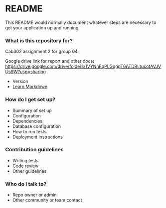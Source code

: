 # README #

This README would normally document whatever steps are necessary to get your application up and running.

### What is this repository for? ###

Cab302 assignment 2 for group 04

Google drive link for report and other docs: https://drive.google.com/drive/folders/1VYNnEqPLGqggT6ATDBLtucotAVJVUs9W?usp=sharing
* Version
* [Learn Markdown](https://bitbucket.org/tutorials/markdowndemo)

### How do I get set up? ###

* Summary of set up
* Configuration
* Dependencies
* Database configuration
* How to run tests
* Deployment instructions

### Contribution guidelines ###

* Writing tests
* Code review
* Other guidelines

### Who do I talk to? ###

* Repo owner or admin
* Other community or team contact